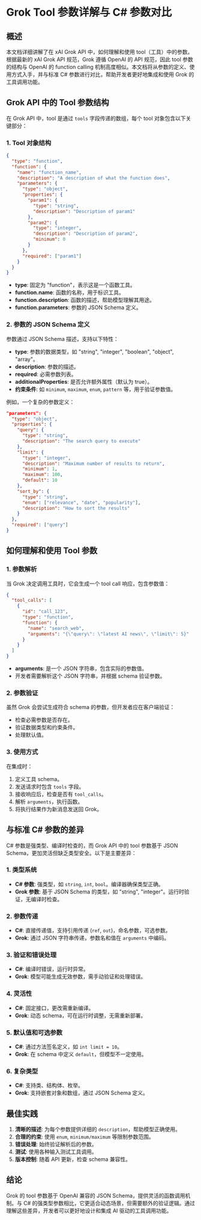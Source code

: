 # Grok Tool 参数详解与 C# 参数对比

## 概述

本文档详细讲解了在 xAI Grok API 中，如何理解和使用 tool（工具）中的参数。根据最新的 xAI Grok API 规范，Grok 遵循 OpenAI 的 API 规范，因此 tool 参数的结构与 OpenAI 的 function calling 机制高度相似。本文档将从参数的定义、使用方式入手，并与标准 C# 参数进行对比，帮助开发者更好地集成和使用 Grok 的工具调用功能。

## Grok API 中的 Tool 参数结构

在 Grok API 中，tool 是通过 `tools` 字段传递的数组，每个 tool 对象包含以下关键部分：

### 1. Tool 对象结构

```json
{
  "type": "function",
  "function": {
    "name": "function_name",
    "description": "A description of what the function does",
    "parameters": {
      "type": "object",
      "properties": {
        "param1": {
          "type": "string",
          "description": "Description of param1"
        },
        "param2": {
          "type": "integer",
          "description": "Description of param2",
          "minimum": 0
        }
      },
      "required": ["param1"]
    }
  }
}
```

- **type**: 固定为 "function"，表示这是一个函数工具。
- **function.name**: 函数的名称，用于标识工具。
- **function.description**: 函数的描述，帮助模型理解其用途。
- **function.parameters**: 参数的 JSON Schema 定义。

### 2. 参数的 JSON Schema 定义

参数通过 JSON Schema 描述，支持以下特性：

- **type**: 参数的数据类型，如 "string", "integer", "boolean", "object", "array"。
- **description**: 参数的描述。
- **required**: 必需参数列表。
- **additionalProperties**: 是否允许额外属性（默认为 true）。
- **约束条件**: 如 `minimum`, `maximum`, `enum`, `pattern` 等，用于验证参数值。

例如，一个复杂的参数定义：

```json
"parameters": {
  "type": "object",
  "properties": {
    "query": {
      "type": "string",
      "description": "The search query to execute"
    },
    "limit": {
      "type": "integer",
      "description": "Maximum number of results to return",
      "minimum": 1,
      "maximum": 100,
      "default": 10
    },
    "sort_by": {
      "type": "string",
      "enum": ["relevance", "date", "popularity"],
      "description": "How to sort the results"
    }
  },
  "required": ["query"]
}
```

## 如何理解和使用 Tool 参数

### 1. 参数解析

当 Grok 决定调用工具时，它会生成一个 tool call 响应，包含参数值：

```json
{
  "tool_calls": [
    {
      "id": "call_123",
      "type": "function",
      "function": {
        "name": "search_web",
        "arguments": "{\"query\": \"latest AI news\", \"limit\": 5}"
      }
    }
  ]
}
```

- **arguments**: 是一个 JSON 字符串，包含实际的参数值。
- 开发者需要解析这个 JSON 字符串，并根据 schema 验证参数。

### 2. 参数验证

虽然 Grok 会尝试生成符合 schema 的参数，但开发者应在客户端验证：

- 检查必需参数是否存在。
- 验证数据类型和约束条件。
- 处理默认值。

### 3. 使用方式

在集成时：

1. 定义工具 schema。
2. 发送请求时包含 `tools` 字段。
3. 接收响应后，检查是否有 `tool_calls`。
4. 解析 `arguments`，执行函数。
5. 将执行结果作为新消息发送回 Grok。

## 与标准 C# 参数的差异

C# 参数是强类型、编译时检查的，而 Grok API 中的 tool 参数基于 JSON Schema，更加灵活但缺乏类型安全。以下是主要差异：

### 1. 类型系统

- **C# 参数**: 强类型，如 `string`, `int`, `bool`。编译器确保类型正确。
- **Grok 参数**: 基于 JSON Schema 的类型，如 "string", "integer"。运行时验证，无编译时检查。

### 2. 参数传递

- **C#**: 直接传递值，支持引用传递 (`ref`, `out`)，命名参数，可选参数。
- **Grok**: 通过 JSON 字符串传递，参数名和值在 `arguments` 中编码。

### 3. 验证和错误处理

- **C#**: 编译时错误，运行时异常。
- **Grok**: 模型可能生成无效参数，需手动验证和处理错误。

### 4. 灵活性

- **C#**: 固定接口，更改需重新编译。
- **Grok**: 动态 schema，可在运行时调整，无需重新部署。

### 5. 默认值和可选参数

- **C#**: 通过方法签名定义，如 `int limit = 10`。
- **Grok**: 在 schema 中定义 `default`，但模型不一定使用。

### 6. 复杂类型

- **C#**: 支持类、结构体、枚举。
- **Grok**: 支持嵌套对象和数组，通过 JSON Schema 定义。

## 最佳实践

1. **清晰的描述**: 为每个参数提供详细的 `description`，帮助模型正确使用。
2. **合理的约束**: 使用 `enum`, `minimum/maximum` 等限制参数范围。
3. **错误处理**: 始终验证解析后的参数。
4. **测试**: 使用各种输入测试工具调用。
5. **版本控制**: 随着 API 更新，检查 schema 兼容性。

## 结论

Grok 的 tool 参数基于 OpenAI 兼容的 JSON Schema，提供灵活的函数调用机制。与 C# 的强类型参数相比，它更适合动态场景，但需要额外的验证逻辑。通过理解这些差异，开发者可以更好地设计和集成 AI 驱动的工具调用功能。
